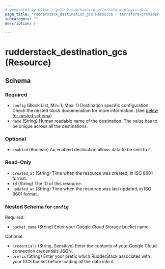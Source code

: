 ```yaml
---
# generated by https://github.com/hashicorp/terraform-plugin-docs
page_title: "rudderstack_destination_gcs Resource - terraform-provider-rudderstack"
subcategory: ""
description: |-
  
---
```


# rudderstack_destination_gcs (Resource)





<!-- schema generated by tfplugindocs -->
## Schema

### Required

- `config` (Block List, Min: 1, Max: 1) Destination specific configuration. Check the nested block documenation for more information. (see [below for nested schema](#nestedblock--config))
- `name` (String) Human readable name of the destination. The value has to be unique across all the destinations.

### Optional

- `enabled` (Boolean) An enabled destination allows data to be sent to it.

### Read-Only

- `created_at` (String) Time when the resource was created, in ISO 8601 format.
- `id` (String) The ID of this resource.
- `updated_at` (String) Time when the resource was last updated, in ISO 8601 format.

<a id="nestedblock--config"></a>
### Nested Schema for `config`

Required:

- `bucket_name` (String) Enter your Google Cloud Storage bucket name.

Optional:

- `credentials` (String, Sensitive) Enter the contents of your Google Cloud connection credentials JSON.
- `prefix` (String) Enter your prefix which RudderStack associates with your GCS bucket before loading all the data into it.


